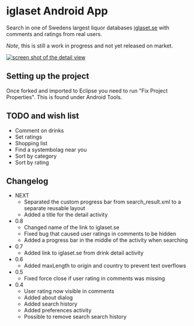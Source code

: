 iglaset Android App
===================

Search in one of Swedens largest liquor databases [iglaset.se](http://iglaset.se) 
with comments and ratings from real users.

*Note*, this is still a work in progress and not yet released on market.

[![screen shot of the detail view](http://farm4.static.flickr.com/3469/3889614494_ee943520f1_m.jpg "Detail view")](http://www.flickr.com/photos/johannilsson/3889614494/)

Setting up the project
----------------------

Once forked and imported to Eclipse you need to run "Fix Project Properties".
This is found under Android Tools. 

TODO and wish list
------------------

* Comment on drinks
* Set ratings
* Shopping list
* Find a systembolag near you
* Sort by category
* Sort by rating

Changelog
---------
* NEXT
    * Separated the custom progress bar from search_result.xml to a separate
      reusable layout
    * Added a title for the detail activity
* 0.8
    * Changed name of the link to iglaset.se
    * Fixed bug that caused user ratings in comments to be hidden
    * Added a progress bar in the middle of the activity when searching
* 0.7
    * Added link to iglaset.se from drink detail activity
* 0.6
    * Added maxLength to origin and country to prevent text overflows
* 0.5
    * Fixed force close if user rating in comments was missing
* 0.4
    * User rating now visible in comments
    * Added about dialog
    * Added search history
    * Added preferences activity
    * Possible to remove search search history